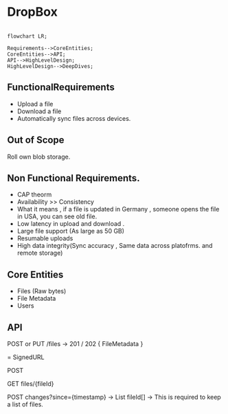 # DropBox 

```mermaid

flowchart LR;

Requirements-->CoreEntities;
CoreEntities-->API;
API-->HighLevelDesign;
HighLevelDesign-->DeepDives;

```

## FunctionalRequirements
- Upload a file
- Download a file
- Automatically sync files across devices.

## Out of Scope 
Roll own blob storage. 

## Non Functional Requirements. 
- CAP theorm
-   Availability >> Consistency
- What it means , if a file is updated in Germany , someone opens the file in USA, you can see old file.
- Low latency in upload and download . 
- Large file support (As large as 50 GB)
- Resumable uploads 
- High data integrity(Sync accuracy , Same data across platofrms. and remote storage)


## Core Entities 
- Files (Raw bytes)
- File Metadata
- Users

## API

POST or PUT /files -> 201 / 202
{
  FileMetadata
}

= SignedURL 

POST 

GET files/{fileId}

POST changes?since={timestamp} -> List fileId[] -> This is required to keep a list of files. 

## 


